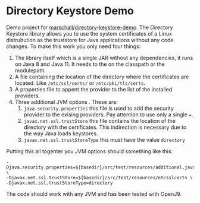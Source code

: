 Directory Keystore Demo
=======================

Demo project for [marschall/directory-keystore-demo](https://github.com/marschall/directory-keystore-demo). The Directory Keystore library allows you to use the system certificates of a Linux distrubution as the truststore for Java applications without any code changes. To make this work you only need four things:

1. The library itself which is a single JAR without any dependencies, it runs on Java 8 and Java 11. It needs to the on the classpath or the modulepath.
1. A file containing the location of the directory where the certificates are located. Like `/etc/ssl/certs/` or `/etc/pki/tls/certs`.
1. A properties file to appent the provider to the list of the installed providers.
1. Three additional JVM options . These are:
   1. `java.security.properties` this file is used to add the security provider to the exising providers. Pay attention to use only a single `=`.
   1. `javax.net.ssl.trustStore` this file contains the location of the directory with the certificates. This indirection is necessary due to the way Java loads keystores.
   1. `javax.net.ssl.trustStoreType` this must have the value `directory`

Putting this all togehter you JVM options should something like this:

```
-Djava.security.properties=${basedir}/src/test/resources/additional.java.security \
-Djavax.net.ssl.trustStore=${basedir}/src/test/resources/etcsslcerts \
-Djavax.net.ssl.trustStoreType=directory
```

The code should work with any JVM and has been tested with OpenJ9.

